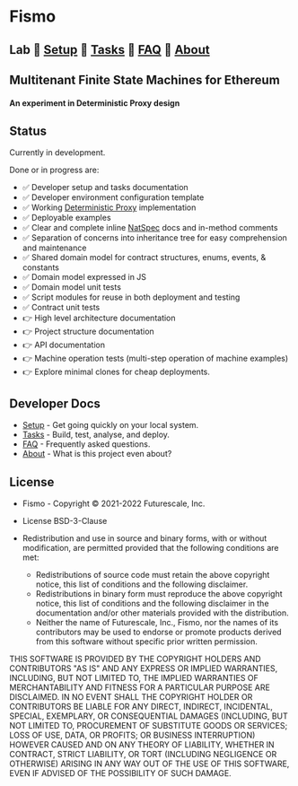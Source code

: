 # Fismo
## Lab 🧪 [Setup](docs/setup.md) 🧪 [Tasks](docs/tasks.md) 🧪 [FAQ](docs/faq.md) 🧪  [About](docs/about.md)

## Multitenant Finite State Machines for Ethereum
#### An experiment in Deterministic Proxy design

## Status
Currently in development.

Done or in progress are:
- ✅ Developer setup and tasks documentation
- ✅ Developer environment configuration template
- ✅ Working [Deterministic Proxy](docs/about.md#a-deterministic-proxy-experiment) implementation
- ✅ Deployable examples
- ✅ Clear and complete inline [NatSpec](https://docs.soliditylang.org/en/v0.8.11/natspec-format.html?highlight=NatSpec) docs and in-method comments
- ✅ Separation of concerns into inheritance tree for easy comprehension and maintenance
- ✅ Shared domain model for contract structures, enums, events, & constants
- ✅ Domain model expressed in JS
- ✅ Domain model unit tests
- ✅ Script modules for reuse in both deployment and testing
- ✅ Contract unit tests
- 👉 High level architecture documentation
- 👉 Project structure documentation
- 👉 API documentation
- 👉 Machine operation tests (multi-step operation of machine examples)
- 👉 Explore minimal clones for cheap deployments.

## Developer Docs
- [Setup](docs/setup.md) - Get going quickly on your local system.
- [Tasks](docs/tasks.md) - Build, test, analyse, and deploy.
- [FAQ](docs/faq.md) - Frequently asked questions.
- [About](docs/about.md) - What is this project even about?

## License 
* Fismo - Copyright © 2021-2022 Futurescale, Inc.
* License BSD-3-Clause

* Redistribution and use in source and binary forms, with or without modification, are permitted provided that the following conditions are met:

    * Redistributions of source code must retain the above copyright notice, this list of conditions and the following disclaimer.
    * Redistributions in binary form must reproduce the above copyright notice, this list of conditions and the following disclaimer in the documentation and/or other materials provided with the distribution.
    * Neither the name of Futurescale, Inc., Fismo, nor the names of its contributors may be used to endorse or promote products derived from this software without specific prior written permission.

THIS SOFTWARE IS PROVIDED BY THE COPYRIGHT HOLDERS AND CONTRIBUTORS "AS IS" AND ANY EXPRESS OR IMPLIED WARRANTIES, INCLUDING, BUT NOT LIMITED TO, THE IMPLIED WARRANTIES OF MERCHANTABILITY AND FITNESS FOR A PARTICULAR PURPOSE ARE DISCLAIMED. IN NO EVENT SHALL THE COPYRIGHT HOLDER OR CONTRIBUTORS BE LIABLE FOR ANY DIRECT, INDIRECT, INCIDENTAL, SPECIAL, EXEMPLARY, OR CONSEQUENTIAL DAMAGES (INCLUDING, BUT NOT LIMITED TO, PROCUREMENT OF SUBSTITUTE GOODS OR SERVICES; LOSS OF USE, DATA, OR PROFITS; OR BUSINESS INTERRUPTION) HOWEVER CAUSED AND ON ANY THEORY OF LIABILITY, WHETHER IN CONTRACT, STRICT LIABILITY, OR TORT (INCLUDING NEGLIGENCE OR OTHERWISE) ARISING IN ANY WAY OUT OF THE USE OF THIS SOFTWARE, EVEN IF ADVISED OF THE POSSIBILITY OF SUCH DAMAGE.
